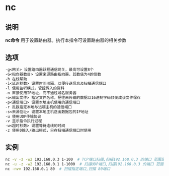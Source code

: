 # **nc**

## 说明

**nc命令** 用于设置路由器。执行本指令可设置路由器的相关参数

## 选项

```markdown
-g<网关> 设置路由器跃程通信网关，最高可设置8个
-G<指向器数目> 设置来源路由指向器，其数值为4的倍数
-h 在线帮助
-i<延迟秒数> 设置时间间隔，以便传送信息及扫描通信端口
-l 使用监听模式，管控传入的资料
-n 直接使用IP地址，而不通过域名服务器
-o<输出文件> 指定文件名称，把往来传输的数据以16进制字码倾倒成该文件保存
-p<通信端口> 设置本地主机使用的通信端口
-r 乱数指定本地与远端主机的通信端口
-s<来源位址> 设置本地主机送出数据包的IP地址
-u 使用UDP传输协议
-v 显示指令执行过程
-w<超时秒数> 设置等待连线的时间
-z 使用0输入/输出模式，只在扫描通信端口时使用
```

## 实例

```bash
nc -v -z -w2 192.168.0.3 1-100  # TCP端口扫描,扫描192.168.0.3 的端口 范围是 1-100
nc -u -z -w2 192.168.0.1 1-1000  # 扫描UDP端口,扫描192.168.0.3 的端口 范围是 1-1000
nc -nvv 192.168.0.1 80  # 扫描指定端口,扫描 80端口

```
